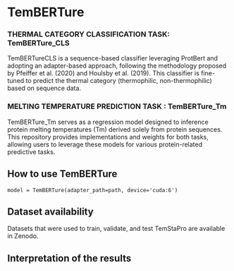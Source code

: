# TemBERTure

### THERMAL CATEGORY CLASSIFICATION TASK: TemBERTure_CLS 

TemBERTureCLS is a sequence-based classifier leveraging ProtBert and adopting an adapter-based approach, following the methodology proposed by Pfeiffer et al. (2020) and Houlsby et al. (2019). This classifier is fine-tuned to predict the thermal category (thermophilic, non-thermophilic) based on sequence data.

### MELTING TEMPERATURE PREDICTION TASK : TemBERTure_Tm

TemBERTure_Tm serves as a regression model designed to inference protein melting temperatures (Tm) derived solely from protein sequences.
This repository provides implementations and weights for both tasks, allowing users to leverage these models for various protein-related predictive tasks.

## How to use TemBERTure 
```
model = TemBERTure(adapter_path=path, device='cuda:6')
```
## Dataset availability

Datasets that were used to train, validate, and test TemStaPro are available in Zenodo.

## Interpretation of the results

